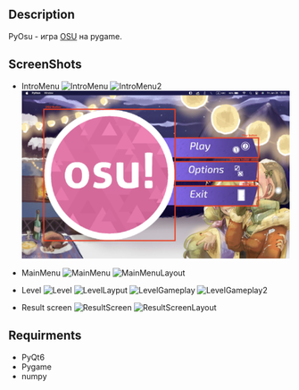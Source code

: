 ## Description

PyOsu - игра [OSU](https://en.wikipedia.org/wiki/Osu!) на pygame.

## ScreenShots

* IntroMenu
![IntroMenu](../screenshots/IntroMenu.png)
![IntroMenu2](../screenshots/IntroMenu2.png)
![IntroMenuLayout](../screenshots/IntroMenuLayout.png)

* MainMenu
![MainMenu](../screenshots/MainMenu.png)
![MainMenuLayout](../screenshots/MainMenuLayout.png)

* Level
![Level](../screenshots/Level.png)
![LevelLayput](../screenshots/LevelLayout.png)
![LevelGameplay](../screenshots/LevelGameplay.png)
![LevelGameplay2](../screenshots/LevelGamePlay2.png)

* Result screen
![ResultScreen](../screenshots/ResultScreen.png)
![ResultScreenLayout](../screenshots/ResultScreenLayout.png)

## Requirments

* PyQt6
* Pygame
* numpy